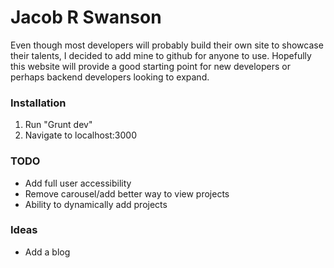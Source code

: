 # Jacob R Swanson
Even though most developers will probably build their own site to showcase their talents, I decided to add mine to github for anyone to use. Hopefully this website will provide a good starting point for new developers or perhaps backend developers looking to expand.

### Installation
1. Run "Grunt dev"
2. Navigate to localhost:3000


### TODO
* Add full user accessibility
* Remove carousel/add better way to view projects
* Ability to dynamically add projects

### Ideas
* Add a blog
